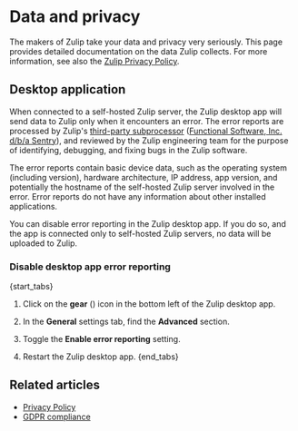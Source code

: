 # Data and privacy

The makers of Zulip take your data and privacy very seriously. This page
provides detailed documentation on the data Zulip collects. For more information,
see also the [Zulip Privacy Policy](/policies/privacy).

## Desktop application

When connected to a self-hosted Zulip server, the Zulip desktop app will send
data to Zulip only when it encounters an error. The error reports are processed
by Zulip's [third-party subprocessor](/help/gdpr-compliance#third-parties)
([Functional Software, Inc. d/b/a
Sentry](https://blog.sentry.io/2018/03/14/gdpr-sentry-and-you)), and reviewed by
the Zulip engineering team for the purpose of identifying, debugging, and fixing
bugs in the Zulip software.

The error reports contain basic device data, such as the operating system
(including version), hardware architecture, IP address, app version, and
potentially the hostname of the self-hosted Zulip server involved in the error.
Error reports do not have any information about other installed
applications.

You can disable error reporting in the Zulip desktop app. If you do so, and the
app is connected only to self-hosted Zulip servers, no data will be uploaded to
Zulip.

### Disable desktop app error reporting

{start_tabs}
1. Click on the **gear** (<i class="fa fa-cog"></i>) icon in the bottom left of the
   Zulip desktop app.

2. In the **General** settings tab, find the **Advanced** section.

3. Toggle the **Enable error reporting** setting.

4. Restart the Zulip desktop app.
{end_tabs}

## Related articles

* [Privacy Policy](/policies/privacy)
* [GDPR compliance](/help/gdpr-compliance)
